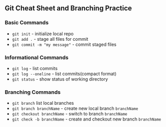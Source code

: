 ## Git Cheat Sheet and Branching Practice

### Basic Commands
* `git init` - initialize local repo
* `git add .` - stage all files for commit
* `git commit -m "my message"` - commit staged files

### Informational Commands
* `git log` - list commits
* `git log --oneline` - list commits(compact format)
* `git status` - show status of working directory

### Branching Commands
* `git branch` list local branches
* `git branch branchName` - create new local branch `branchName`
* `git checkout branchName` - switch to branch `branchName`
* `git check -b branchName` - create and checkout new branch `branchName`
